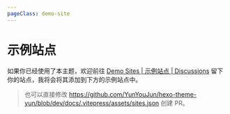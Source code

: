 ```yaml
---
pageClass: demo-site
---
```


# 示例站点

如果你已经使用了本主题，欢迎前往 [Demo Sites | 示例站点 | Discussions](https://github.com/YunYouJun/hexo-theme-yun/discussions/97) 留下你的站点，我将会将其添加到下方的示例站点中。

> 也可以直接修改 <https://github.com/YunYouJun/hexo-theme-yun/blob/dev/docs/.vitepress/assets/sites.json> 创建 PR。

<DemoSites />
